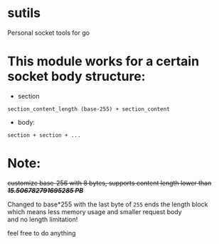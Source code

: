 # sutils
Personal socket tools for go

# This module works for a certain socket body structure:
- section
```
section_content_length (base-255) + section_content
```
- body:
```
section + section + ...
```

# Note:
~~customize base-256 with 8 bytes, supports content length lower than~~   
~~***15.506782791695285 PB***~~  

Changed to base*255 with the last byte of `255` ends the length block  
which means less memory usage and smaller request body  
and no length limitation!

feel free to do anything
